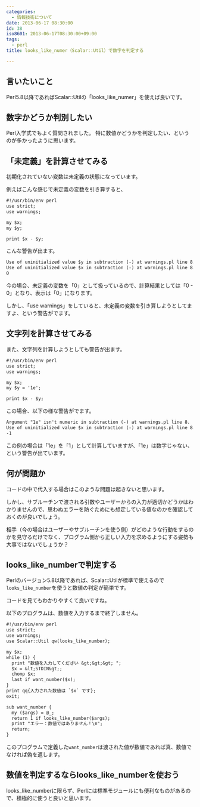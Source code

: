 ```yaml
---
categories:
  - 情報技術について
date: 2013-06-17 08:30:00
id: 38
iso8601: 2013-06-17T08:30:00+09:00
tags:
  - perl
title: looks_like_numer（Scalar::Util）で数字を判定する

---
```


<h2>言いたいこと</h2>

<p>Perl5.8以降であればScalar::Utilの「looks_like_numer」を使えば良いです。</p>

<h2>数字かどうか判別したい</h2>

<p>Perl入学式でもよく質問されました。
特に数値かどうかを判定したい、というのが多かったように思います。</p>

<h2>「未定義」を計算させてみる</h2>

<p>初期化されていない変数は未定義の状態になっています。</p>

<p>例えばこんな感じで未定義の変数を引き算すると、</p>

```default
#!/usr/bin/env perl
use strict;
use warnings;

my $x;
my $y;

print $x - $y;
```

<p>こんな警告が出ます。</p>

```default
Use of uninitialized value $y in subtraction (-) at warnings.pl line 8.
Use of uninitialized value $x in subtraction (-) at warnings.pl line 8.
0
```

<p>今の場合、未定義の変数を「0」として扱っているので、計算結果としては「0 - 0」となり、表示は「0」になります。</p>

<p>しかし、「use warnings」をしていると、未定義の変数を引き算しようとしてますよ、という警告がでます。</p>

<h2>文字列を計算させてみる</h2>

<p>また、文字列を計算しようとしても警告が出ます。</p>

```default
#!/usr/bin/env perl
use strict;
use warnings;

my $x;
my $y = '1e';

print $x - $y;
```

<p>この場合、以下の様な警告がでます。</p>

```default
Argument "1e" isn't numeric in subtraction (-) at warnings.pl line 8.
Use of uninitialized value $x in subtraction (-) at warnings.pl line 8.
-1
```

<p>この例の場合は「1e」を「1」として計算していますが、「1e」は数字じゃない、という警告が出ています。</p>

<h2>何が問題か</h2>

<p>コードの中で代入する場合はこのような問題は起きないと思います。</p>

<p>しかし、サブルーチンで渡される引数やユーザーからの入力が適切かどうかはわかりませんので、思わぬエラーを防ぐためにも想定している値なのかを確認しておくのが良いでしょう。</p>

<p>相手（今の場合はユーザーやサブルーチンを使う側）がどのような行動をするのかを見守るだけでなく、プログラム側から正しい入力を求めるようにする姿勢も大事ではないでしょうか？</p>

<h2>looks_like_numberで判定する</h2>

<p>Perlのバージョン5.8以降であれば、Scalar::Utilが標準で使えるので<code>looks_like_number</code>を使うと数値の判定が簡単です。</p>

<p>コードを見てもわかりやすくて良いですね。</p>

<p>以下のプログラムは、数値を入力するまで終了しません。</p>

```default
#!/usr/bin/env perl
use strict;
use warnings;
use Scalar::Util qw(looks_like_number);

my $x;
while (1) {
  print "数値を入力してください &gt;&gt;&gt; ";
  $x = &lt;STDIN&gt;;
  chomp $x;
  last if want_number($x);
}
print qq{入力された数値は `$x` です};
exit;

sub want_number {
  my ($args) = @_;
  return 1 if looks_like_number($args);
  print "エラー：数値ではありません！\n";
  return;
}
```

<p>このプログラムで定義した<code>want_number</code>は渡された値が数値であれば真、数値でなければ偽を返します。</p>

<h2>数値を判定するならlooks_like_numberを使おう</h2>

<p>looks_like_numberに限らず、Perlには標準モジュールにも便利なものがあるので、積極的に使うと良いと思います。</p>
    	